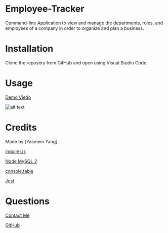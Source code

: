 # Employee-Tracker
Command-line Application to view and manage the departments, roles, and employees of a company in order to organize and plan a business.

# Installation

Clone the repositry from GitHub and open using Visual Studio Code.

# Usage 
[Demo Viedo](https://drive.google.com/file/d/1kR5lw5sJlITELfoM9XzxWWNWmD4t85m_/view?usp=sharing)

![alt text](./assets/images/ScreenShot.jpg)

# Credits

Made by [Yasmein Yang]

[inquirer.js](https://www.npmjs.com/package/inquirer)

[Node MySQL 2](https://www.npmjs.com/package/mysql2)

[console.table](https://www.npmjs.com/package/console.table)

[Jest](https://jestjs.io/)

# Questions

[Contact Me](yasmein.yang@gmail.com)

[GitHub](GO4YAS)
